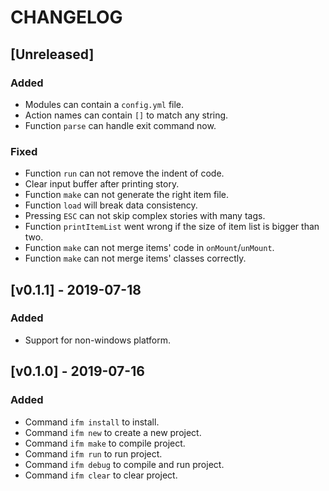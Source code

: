 # CHANGELOG

## [Unreleased]

### Added

- Modules can contain a `config.yml` file.
- Action names can contain `[]` to match any string.
- Function `parse` can handle exit command now.

### Fixed

- Function `run` can not remove the indent of code.
- Clear input buffer after printing story.
- Function `make` can not generate the right item file.
- Function `load` will break data consistency.
- Pressing `ESC` can not skip complex stories with many tags.
- Function `printItemList` went wrong if the size of item list is bigger than two.
- Function `make` can not merge items' code in `onMount`/`unMount`.
- Function `make` can not merge items' classes correctly.

## [v0.1.1] - 2019-07-18

### Added

- Support for non-windows platform. 

## [v0.1.0] - 2019-07-16

### Added

- Command `ifm install` to install.
- Command `ifm new` to create a new project.
- Command `ifm make` to compile project.
- Command `ifm run` to run project.
- Command `ifm debug` to compile and run project.
- Command `ifm clear` to clear project.